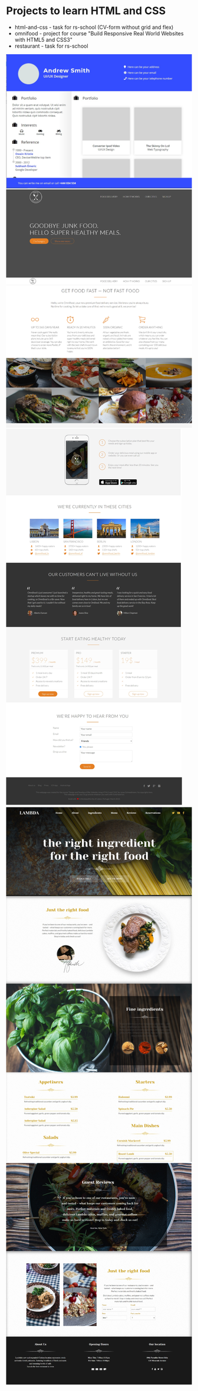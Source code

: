 # Projects to learn HTML and CSS

* html-and-css - task for rs-school (CV-form without grid and flex)
* omnifood - project for course "Build Responsive Real World Websites with HTML5 and CSS3"
* restaurant - task for rs-school
 
 ![cv](https://github.com/Kapuchinskaya/HTMLstudy/blob/main/screenshots/HTML-cv.jpg)</br>
 ![omnifood](https://github.com/Kapuchinskaya/HTMLstudy/blob/main/screenshots/HTML-omni-1.jpg)</br>
 ![omnifood](https://github.com/Kapuchinskaya/HTMLstudy/blob/main/screenshots/HTML-omni-2.jpg)</br>
 ![restaurant](https://github.com/Kapuchinskaya/HTMLstudy/blob/main/screenshots/HTML-rest-1.jpg)</br>
 ![restaurant](https://github.com/Kapuchinskaya/HTMLstudy/blob/main/screenshots/HTML-rest-2.jpg)</br>
